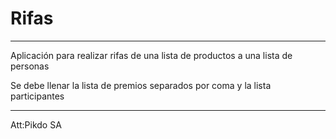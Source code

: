 # Rifas
---------------------------------------------------------------------------------
Aplicación para realizar rifas de una lista de productos a una lista de personas

Se debe llenar la lista de premios separados por coma y la lista participantes

---------------------------------------------------------------------------------

Att:Pikdo SA
